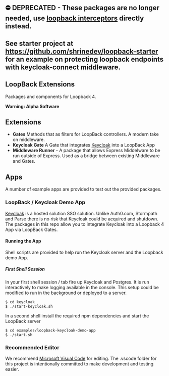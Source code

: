 ## ⛔️ DEPRECATED - These packages are no longer needed, use [loopback interceptors](https://loopback.io/doc/en/lb4/Interceptors.html) directly instead.

## See starter project at https://github.com/shrinedev/loopback-starter for an example on protecting loopback endpoints with keycloak-connect middleware.


## LoopBack Extensions

Packages and components for Loopback 4.

**Warning: Alpha Software**

## Extensions ##

* **Gates**  Methods that as filters for LoopBack controllers. A modern take on middleware.
* **Keycloak Gate** A Gate that integrates [Keycloak](https://www.keycloak.org/) into a LoopBack App
* **Middleware Runner** - A package that allows Express Middelware to be run outside of Express. Used as a bridge between existing Middleware and Gates.


## Apps

A number of example apps are provided to test out the provided packages.

### LoopBack / Keycloak Demo App

[Keycloak](https://www.keycloak.org/) is a hosted solution SSO solution. Unlike Auth0.com, Stormpath and Parse there is
no risk that Keycloak could be acquired and shutdown. The packages in this repo allow you to integrate Keycloak into a Loopback 4 App via LoopBack Gates.

#### Running the App

Shell scripts are provided to help run the Keycloak server and the Loopback demo App.


##### First Shell Session

In your first shell session / tab fire up Keycloak and Postgres. It is run interactively to make logging available in the console. This setup could be modified to run in the background or deployed to a server.

````
$ cd keycloak
$ ./start-keycloak.sh
````

In a second shell install the required npm dependencies and start the LoopBack server

````
$ cd examples/loopback-keycloak-demo-app
$ ./start.sh
````


### Recommended Editor

We recommend [Microsoft Visual Code](https://code.visualstudio.com/) for editing. The .vscode folder for this project is intentionally committed to make development and testing easier. 
